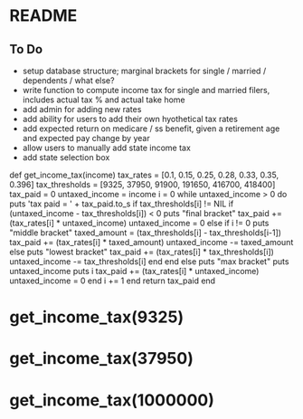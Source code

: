 # README

## To Do

* setup database structure; marginal brackets for single / married / dependents / what else?
* write function to compute income tax for single and married filers, includes actual tax % and actual take home
* add admin for adding new rates
* add ability for users to add their own hyothetical tax rates
* add expected return on medicare / ss benefit, given a retirement age and expected pay change by year
* allow users to manually add state income tax
* add state selection box

def get_income_tax(income)
  tax_rates = [0.1, 0.15, 0.25, 0.28, 0.33, 0.35, 0.396]
  tax_thresholds = [9325, 37950, 91900, 191650, 416700, 418400]
  tax_paid = 0
  untaxed_income = income
  i = 0
  while untaxed_income > 0 do
    puts 'tax paid = ' + tax_paid.to_s
    if tax_thresholds[i] != NIL
      if (untaxed_income - tax_thresholds[i]) < 0
        puts "final bracket"
        tax_paid += (tax_rates[i] * untaxed_income)
        untaxed_income = 0
      else
        if i != 0
          puts "middle bracket"
          taxed_amount = (tax_thresholds[i] - tax_thresholds[i-1])
          tax_paid += (tax_rates[i] * taxed_amount)
          untaxed_income -= taxed_amount
        else
          puts "lowest bracket"
          tax_paid += (tax_rates[i] * tax_thresholds[i])
          untaxed_income -= tax_thresholds[i]
        end
      end
    else
      puts "max bracket"
      puts untaxed_income
      puts i
      tax_paid += (tax_rates[i] * untaxed_income)
      untaxed_income = 0
    end
    i += 1
  end
  return tax_paid
end

# get_income_tax(9325)
# get_income_tax(37950)
# get_income_tax(1000000)
